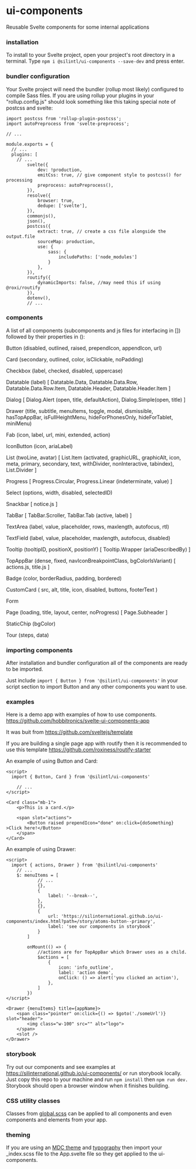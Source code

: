 # ui-components
Reusable Svelte components for some internal applications

### installation
To install to your Svelte project, open your project's root directory in a terminal. Type `npm i @silintl/ui-components --save-dev` and press enter.

### bundler configuration
Your Svelte project will need the bundler (rollup most likely) configured to compile Sass files. If you are using rollup your plugins in your "rollup.config.js" should look something like this taking special note of postcss and svelte:
```
import postcss from 'rollup-plugin-postcss';
import autoPreprocess from 'svelte-preprocess';

// ...

module.exports = {
  // ...
  plugins: [
    // ...
		svelte({
			dev: !production,
			emitCss: true, // give component style to postcss() for processing
			preprocess: autoPreprocess(),
		}),
		resolve({
			browser: true,
			dedupe: ['svelte'],
		}),
		commonjs(),
		json(),
		postcss({
			extract: true, // create a css file alongside the output.file
			sourceMap: production,
			use: {
				sass: {
					includePaths: ['node_modules']
				}
			},
		}),
		routify({
			dynamicImports: false, //may need this if using @roxi/routify
		}),
		dotenv(),
		// ...
```

### components
A list of all components (subcomponents and js files for interfacing in []) followed by their properties in ():

Button (disabled, outlined, raised, prependIcon, appendIcon, url)

Card (secondary, outlined, color, isClickable, noPadding)

Checkbox (label, checked, disabled, uppercase)

Datatable (label) [
	Datatable.Data, Datatable.Data.Row, Datatable.Data.Row.Item, Datatable.Header, Datatable.Header.Item
]

Dialog [
	Dialog.Alert (open, title, defaultAction), Dialog.Simple(open, title)
]

Drawer (title, subtitle, menuItems, toggle, modal, dismissible, hasTopAppBar, isFullHeightMenu, hideForPhonesOnly, hideForTablet, miniMenu)

Fab (icon, label, url, mini, extended, action)

IconButton (icon, ariaLabel)

List (twoLine, avatar) [
	List.Item (activated, graphicURL, graphicAlt, icon, meta, primary, secondary, text, withDivider, nonInteractive, tabindex), List.Divider
]

Progress [
	Progress.Circular, Progress.Linear (indeterminate, value)
]

Select (options, width, disabled, selectedID)

Snackbar [
	notice.js
]

TabBar [
	TabBar.Scroller, TabBar.Tab (active, label)
]

TextArea (label, value, placeholder, rows, maxlength, autofocus, rtl)

TextField (label, value, placeholder, maxlength, autofocus, disabled)

Tooltip (tooltipID, positionX, positionY) [
	Tooltip.Wrapper (ariaDescribedBy)
]

TopAppBar (dense, fixed, navIconBreakpointClass, bgColorIsVariant) [
	actions.js, title.js
]

Badge (color, borderRadius, padding, bordered)

CustomCard (
	src, alt, title, icon, disabled, buttons, footerText
)

Form

Page (loading, title, layout, center, noProgress) [
	Page.Subheader
]

StaticChip (bgColor)

Tour (steps, data)

### importing components
After installation and bundler configuration all of the components are ready to be imported.

Just include `import { Button } from '@silintl/ui-components'` in your script section to import Button and any other components you want to use.

### examples
Here is a demo app with examples of how to use components.
https://github.com/hobbitronics/svelte-ui-components-app

It was buit from https://github.com/sveltejs/template

If you are building a single page app with routify then it is recommended to use this template https://github.com/roxiness/routify-starter

An example of using Button and Card:
```
<script>
  import { Button, Card } from '@silintl/ui-components'

	// ...
</script>

<Card class="mb-1">
	<p>This is a card.</p>

	<span slot="actions">
		<Button raised prependIcon="done" on:click={doSomething} >Click here!</Button>
	</span>
</Card>
```

An example of using Drawer:
```
<script>
  import { actions, Drawer } from '@silintl/ui-components'
	// ...
	$: menuItems = [
			// ...
			{},
			{
				label: '--break--',
			},
			{},
			{
				url: 'https://silinternational.github.io/ui-components/index.html?path=/story/atoms-button--primary',
				label: 'see our components in storybook'
			}
		]

		onMount(() => {
			//actions are for TopAppBar which Drawer uses as a child.
			$actions = [
				{
					icon: 'info_outline',
					label: 'action demo',
					onClick: () => alert('you clicked an action'),
				},
			]
		})
</script>

<Drawer {menuItems} title={appName}>
	<span class="pointer" on:click={() => $goto('./someUrl')} slot="header">
		<img class="w-100" src="" alt="logo">
	</span>
	<slot />
</Drawer>
```

### storybook
Try out our components and see examples at https://silinternational.github.io/ui-components/
or run storybook locally. Just copy this repo to your machine and run `npm install` then `npm run dev.` Storybook should open a browser window when it finishes building.

### CSS utility classes
Classes from [global.scss](https://github.com/silinternational/ui-components/blob/develop/components/global.scss) can be applied to all components and even components and elements from your app.

### theming
If you are using an [MDC theme](https://material.io/develop/web/docs/theming) and [typography](https://material.io/develop/web/components/typography) then import your _index.scss file to the App.svelte file so they get applied to the ui-components.